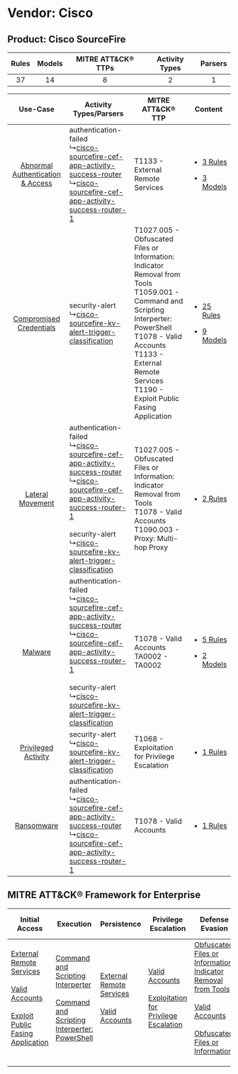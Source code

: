 Vendor: Cisco
=============
Product: Cisco SourceFire
-------------------------
| Rules | Models | MITRE ATT&CK® TTPs | Activity Types | Parsers |
|:-----:|:------:|:------------------:|:--------------:|:-------:|
|  37   |   14   |         8          |       2        |    1    |

|    Use-Case    | Activity Types/Parsers    | MITRE ATT&CK® TTP    | Content    |
|:----:| ---- | ---- | ---- |
| [Abnormal Authentication & Access](../../../UseCases/uc_abnormal_authentication_&_access.md) |  authentication-failed<br> ↳[cisco-sourcefire-cef-app-activity-success-router](Ps/pC_ciscosourcefirecefappactivitysuccessrouter.md)<br> ↳[cisco-sourcefire-cef-app-activity-success-router-1](Ps/pC_ciscosourcefirecefappactivitysuccessrouter1.md)<br>    | T1133 - External Remote Services<br>    | [<ul><li>3 Rules</li></ul><ul><li>3 Models</li></ul>](RM/r_m_cisco_cisco_sourcefire_Abnormal_Authentication_&_Access.md) |
|          [Compromised Credentials](../../../UseCases/uc_compromised_credentials.md)          |  security-alert<br> ↳[cisco-sourcefire-kv-alert-trigger-classification](Ps/pC_ciscosourcefirekvalerttriggerclassification.md)<br>    | T1027.005 - Obfuscated Files or Information: Indicator Removal from Tools<br>T1059.001 - Command and Scripting Interperter: PowerShell<br>T1078 - Valid Accounts<br>T1133 - External Remote Services<br>T1190 - Exploit Public Fasing Application<br> | [<ul><li>25 Rules</li></ul><ul><li>9 Models</li></ul>](RM/r_m_cisco_cisco_sourcefire_Compromised_Credentials.md)         |
|    [Lateral Movement](../../../UseCases/uc_lateral_movement.md)    |  authentication-failed<br> ↳[cisco-sourcefire-cef-app-activity-success-router](Ps/pC_ciscosourcefirecefappactivitysuccessrouter.md)<br> ↳[cisco-sourcefire-cef-app-activity-success-router-1](Ps/pC_ciscosourcefirecefappactivitysuccessrouter1.md)<br><br> security-alert<br> ↳[cisco-sourcefire-kv-alert-trigger-classification](Ps/pC_ciscosourcefirekvalerttriggerclassification.md)<br> | T1027.005 - Obfuscated Files or Information: Indicator Removal from Tools<br>T1078 - Valid Accounts<br>T1090.003 - Proxy: Multi-hop Proxy<br>    | [<ul><li>2 Rules</li></ul>](RM/r_m_cisco_cisco_sourcefire_Lateral_Movement.md)    |
|    [Malware](../../../UseCases/uc_malware.md)    |  authentication-failed<br> ↳[cisco-sourcefire-cef-app-activity-success-router](Ps/pC_ciscosourcefirecefappactivitysuccessrouter.md)<br> ↳[cisco-sourcefire-cef-app-activity-success-router-1](Ps/pC_ciscosourcefirecefappactivitysuccessrouter1.md)<br><br> security-alert<br> ↳[cisco-sourcefire-kv-alert-trigger-classification](Ps/pC_ciscosourcefirekvalerttriggerclassification.md)<br> | T1078 - Valid Accounts<br>TA0002 - TA0002<br>    | [<ul><li>5 Rules</li></ul><ul><li>2 Models</li></ul>](RM/r_m_cisco_cisco_sourcefire_Malware.md)    |
|    [Privileged Activity](../../../UseCases/uc_privileged_activity.md)    |  security-alert<br> ↳[cisco-sourcefire-kv-alert-trigger-classification](Ps/pC_ciscosourcefirekvalerttriggerclassification.md)<br>    | T1068 - Exploitation for Privilege Escalation<br>    | [<ul><li>1 Rules</li></ul>](RM/r_m_cisco_cisco_sourcefire_Privileged_Activity.md)    |
|    [Ransomware](../../../UseCases/uc_ransomware.md)    |  authentication-failed<br> ↳[cisco-sourcefire-cef-app-activity-success-router](Ps/pC_ciscosourcefirecefappactivitysuccessrouter.md)<br> ↳[cisco-sourcefire-cef-app-activity-success-router-1](Ps/pC_ciscosourcefirecefappactivitysuccessrouter1.md)<br>    | T1078 - Valid Accounts<br>    | [<ul><li>1 Rules</li></ul>](RM/r_m_cisco_cisco_sourcefire_Ransomware.md)    |

MITRE ATT&CK® Framework for Enterprise
--------------------------------------
| Initial Access                                                                                                                                                                                                                         | Execution                                                                                                                                                                                    | Persistence                                                                                                                                      | Privilege Escalation                                                                                                                                          | Defense Evasion                                                                                                                                                                                                                                                               | Credential Access | Discovery | Lateral Movement | Collection | Command and Control                                                                                                                       | Exfiltration | Impact |
| -------------------------------------------------------------------------------------------------------------------------------------------------------------------------------------------------------------------------------------- | -------------------------------------------------------------------------------------------------------------------------------------------------------------------------------------------- | ------------------------------------------------------------------------------------------------------------------------------------------------ | ------------------------------------------------------------------------------------------------------------------------------------------------------------- | ----------------------------------------------------------------------------------------------------------------------------------------------------------------------------------------------------------------------------------------------------------------------------- | ----------------- | --------- | ---------------- | ---------- | ----------------------------------------------------------------------------------------------------------------------------------------- | ------------ | ------ |
| [External Remote Services](https://attack.mitre.org/techniques/T1133)<br><br>[Valid Accounts](https://attack.mitre.org/techniques/T1078)<br><br>[Exploit Public Fasing Application](https://attack.mitre.org/techniques/T1190)<br><br> | [Command and Scripting Interperter](https://attack.mitre.org/techniques/T1059)<br><br>[Command and Scripting Interperter: PowerShell](https://attack.mitre.org/techniques/T1059/001)<br><br> | [External Remote Services](https://attack.mitre.org/techniques/T1133)<br><br>[Valid Accounts](https://attack.mitre.org/techniques/T1078)<br><br> | [Valid Accounts](https://attack.mitre.org/techniques/T1078)<br><br>[Exploitation for Privilege Escalation](https://attack.mitre.org/techniques/T1068)<br><br> | [Obfuscated Files or Information: Indicator Removal from Tools](https://attack.mitre.org/techniques/T1027/005)<br><br>[Valid Accounts](https://attack.mitre.org/techniques/T1078)<br><br>[Obfuscated Files or Information](https://attack.mitre.org/techniques/T1027)<br><br> |                   |           |                  |            | [Proxy: Multi-hop Proxy](https://attack.mitre.org/techniques/T1090/003)<br><br>[Proxy](https://attack.mitre.org/techniques/T1090)<br><br> |              |        |